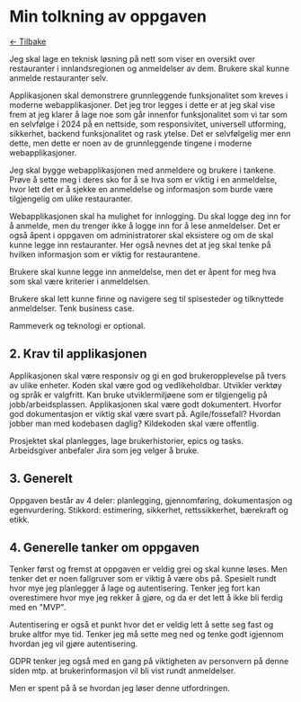 # Min tolkning av oppgaven
[<- Tilbake](/)

Jeg skal lage en teknisk løsning på nett som viser en oversikt over restauranter i innlandsregionen og anmeldelser av dem. Brukere skal kunne anmelde restauranter selv.

Applikasjonen skal demonstrere grunnleggende funksjonalitet som kreves i moderne webapplikasjoner. Det jeg tror legges i dette er at jeg skal vise frem at jeg klarer å lage noe som går innenfor funksjonalitet som vi tar som en selvfølge i 2024 på en nettside, som responsivitet, universell utforming, sikkerhet, backend funksjonalitet og rask ytelse. Det er selvfølgelig mer enn dette, men dette er noen av de grunnleggende tingene i moderne webapplikasjoner.

Jeg skal bygge webapplikasjonen med anmeldere og brukere i tankene. Prøve å sette meg i deres sko for å se hva som er viktig i en anmeldelse, hvor lett det er å sjekke en anmeldelse og informasjon som burde være tilgjengelig om ulike restauranter.

Webapplikasjonen skal ha mulighet for innlogging. Du skal logge deg inn for å anmelde, men du trenger ikke å logge inn for å lese anmeldelser. Det er også åpent i oppgaven om administratorer skal eksistere og om de skal kunne legge inn restauranter. Her også nevnes det at jeg skal tenke på hvilken informasjon som er viktig for restaurantene.

Brukere skal kunne legge inn anmeldelse, men det er åpent for meg hva som skal være kriterier i anmeldelsen.

Brukere skal lett kunne finne og navigere seg til spisesteder og tilknyttede anmeldelser. Tenk business case.

Rammeverk og teknologi er optional.

## 2. Krav til applikasjonen

Applikasjonen skal være responsiv og gi en god brukeropplevelse på tvers av ulike enheter. 
Koden skal være god og vedlikeholdbar.
Utvikler verktøy og språk er valgfritt.
Kan bruke utviklermiljøene som er tilgjengelig på jobb/arbeidsplassen.
Applikasjonen skal være godt dokumentert.
Hvorfor god dokumentasjon er viktig skal være svart på. Agile/fossefall?
Hvordan jobber man med kodebasen daglig?
Kildekoden skal være offentlig.

Prosjektet skal planlegges, lage brukerhistorier, epics og tasks. Arbeidsgiver anbefaler Jira som jeg velger å bruke.

## 3. Generelt

Oppgaven består av 4 deler: planlegging, gjennomføring, dokumentasjon og egenvurdering.
Stikkord: estimering, sikkerhet, rettssikkerhet, bærekraft og etikk.

## 4. Generelle tanker om oppgaven

Tenker først og fremst at oppgaven er veldig grei og skal kunne løses. Men tenker det er noen fallgruver som er viktig å være obs på. Spesielt rundt hvor mye jeg planlegger å lage og autentisering. Tenker jeg fort kan overestimere hvor mye jeg rekker å gjøre, og da er det lett å ikke bli ferdig med en "MVP".

Autentisering er også et punkt hvor det er veldig lett å sette seg fast og bruke altfor mye tid. Tenker jeg må sette meg ned og tenke godt igjennom hvordan jeg vil gjøre autentisering.

GDPR tenker jeg også med en gang på viktigheten av personvern på denne siden mtp. at brukerinformasjon vil bli vist rundt anmeldelser.

Men er spent på å se hvordan jeg løser denne utfordringen.
